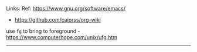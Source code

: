 Links: 
Ref: https://www.gnu.org/software/emacs/
- https://github.com/caiorss/org-wiki

use ```fg``` to bring to foreground - https://www.computerhope.com/unix/ufg.htm

--- 

